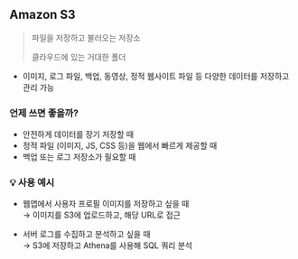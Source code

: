 ## Amazon S3
> 파일을 저장하고 불러오는 저장소
> 
> 클라우드에 있는 거대한 폴더
- 이미지, 로그 파일, 백업, 동영상, 정적 웹사이트 파일 등 다양한 데이터를 저장하고 관리 가능

### 언제 쓰면 좋을까?
- 안전하게 데이터를 장기 저장할 때
- 정적 파일 (이미지, JS, CSS 등)을 웹에서 빠르게 제공할 때
- 백업 또는 로그 저장소가 필요할 때
  
### 💡 사용 예시

- 웹앱에서 사용자 프로필 이미지를 저장하고 싶을 때  
  → 이미지를 S3에 업로드하고, 해당 URL로 접근

- 서버 로그를 수집하고 분석하고 싶을 때  
  → S3에 저장하고 Athena를 사용해 SQL 쿼리 분석
